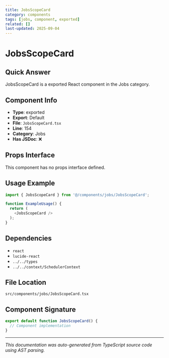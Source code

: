 ```yaml
---
title: JobsScopeCard
category: components
tags: [jobs, component, exported]
related: []
last-updated: 2025-09-04
---
```


# JobsScopeCard

## Quick Answer
JobsScopeCard is a exported React component in the Jobs category.

## Component Info

- **Type**: exported
- **Export**: Default
- **File**: `JobsScopeCard.tsx`
- **Line**: 154
- **Category**: Jobs
- **Has JSDoc**: ❌

## Props Interface

This component has no props interface defined.

## Usage Example

```typescript
import { JobsScopeCard } from '@/components/jobs/JobsScopeCard';

function ExampleUsage() {
  return (
    <JobsScopeCard />
  );
}
```

## Dependencies


- `react`
- `lucide-react`
- `../../types`
- `../../context/SchedulerContext`


## File Location

`src/components/jobs/JobsScopeCard.tsx`

## Component Signature

```typescript
export default function JobsScopeCard() { 
  // Component implementation
}
```

---

*This documentation was auto-generated from TypeScript source code using AST parsing.*